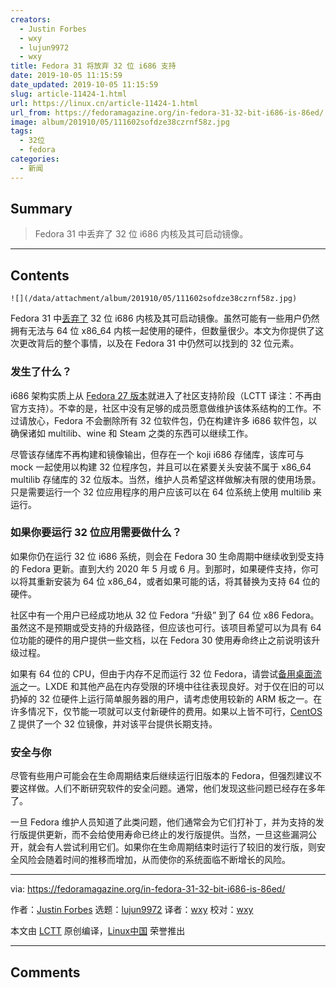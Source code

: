 ```yaml
---
creators:
  - Justin Forbes
  - wxy
  - lujun9972
  - wxy
title: Fedora 31 将放弃 32 位 i686 支持
date: 2019-10-05 11:15:59
date_updated: 2019-10-05 11:15:59
slug: article-11424-1.html
url: https://linux.cn/article-11424-1.html
url_from: https://fedoramagazine.org/in-fedora-31-32-bit-i686-is-86ed/
image: album/201910/05/111602sofdze38czrnf58z.jpg
tags:
  - 32位
  - fedora
categories:
  - 新闻
---
```


## Summary

> Fedora 31 中丢弃了 32 位 i686 内核及其可启动镜像。

***

<!-- more -->

## Contents

`![](/data/attachment/album/201910/05/111602sofdze38czrnf58z.jpg)`

Fedora 31 中[丢弃了](https://fedoraproject.org/wiki/Changes/Stop_Building_i686_Kernels) 32 位 i686 内核及其可启动镜像。虽然可能有一些用户仍然拥有无法与 64 位 x86\_64 内核一起使用的硬件，但数量很少。本文为你提供了这次更改背后的整个事情，以及在 Fedora 31 中仍然可以找到的 32 位元素。

### 发生了什么？

i686 架构实质上从 [Fedora 27 版本](https://fedoramagazine.org/announcing-fedora-27/)就进入了社区支持阶段（LCTT 译注：不再由官方支持）。不幸的是，社区中没有足够的成员愿意做维护该体系结构的工作。不过请放心，Fedora 不会删除所有 32 位软件包，仍在构建许多 i686 软件包，以确保诸如 multilib、wine 和 Steam 之类的东西可以继续工作。

尽管该存储库不再构建和镜像输出，但存在一个 koji i686 存储库，该库可与 mock 一起使用以构建 32 位程序包，并且可以在紧要关头安装不属于 x86\_64 multilib 存储库的 32 位版本。当然，维护人员希望这样做解决有限的使用场景。只是需要运行一个 32 位应用程序的用户应该可以在 64 位系统上使用 multilib 来运行。

### 如果你要运行 32 位应用需要做什么？

如果你仍在运行 32 位 i686 系统，则会在 Fedora 30 生命周期中继续收到受支持的 Fedora 更新。直到大约 2020 年 5 月或 6 月。到那时，如果硬件支持，你可以将其重新安装为 64 位 x86\_64，或者如果可能的话，将其替换为支持 64 位的硬件。

社区中有一个用户已经成功地从 32 位 Fedora “升级” 到了 64 位 x86 Fedora。虽然这不是预期或受支持的升级路径，但应该也可行。该项目希望可以为具有 64 位功能的硬件的用户提供一些文档，以在 Fedora 30 使用寿命终止之前说明该升级过程。

如果有 64 位的 CPU，但由于内存不足而运行 32 位 Fedora，请尝试[备用桌面流派](https://spins.fedoraproject.org)之一。LXDE 和其他产品在内存受限的环境中往往表现良好。对于仅在旧的可以扔掉的 32 位硬件上运行简单服务器的用户，请考虑使用较新的 ARM 板之一。在许多情况下，仅节能一项就可以支付新硬件的费用。如果以上皆不可行，[CentOS 7](https://centos.org) 提供了一个 32 位镜像，并对该平台提供长期支持。

### 安全与你

尽管有些用户可能会在生命周期结束后继续运行旧版本的 Fedora，但强烈建议不要这样做。人们不断研究软件的安全问题。通常，他们发现这些问题已经存在多年了。

一旦 Fedora 维护人员知道了此类问题，他们通常会为它们打补丁，并为支持的发行版提供更新，而不会给使用寿命已终止的发行版提供。当然，一旦这些漏洞公开，就会有人尝试利用它们。如果你在生命周期结束时运行了较旧的发行版，则安全风险会随着时间的推移而增加，从而使你的系统面临不断增长的风险。

---

via: <https://fedoramagazine.org/in-fedora-31-32-bit-i686-is-86ed/>

作者：[Justin Forbes](https://fedoramagazine.org/author/jforbes/) 选题：[lujun9972](https://github.com/lujun9972) 译者：[wxy](https://github.com/wxy) 校对：[wxy](https://github.com/wxy)

本文由 [LCTT](https://github.com/LCTT/TranslateProject) 原创编译，[Linux中国](https://linux.cn/) 荣誉推出

***

## Comments
